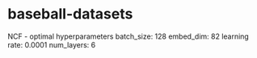 # baseball-datasets

NCF - optimal hyperparameters
batch_size: 128
embed_dim: 82
learning rate: 0.0001
num_layers: 6
